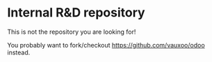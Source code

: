 Internal R&D repository
=======================
 
This is not the repository you are looking for!
 
You probably want to fork/checkout https://github.com/vauxoo/odoo instead.
